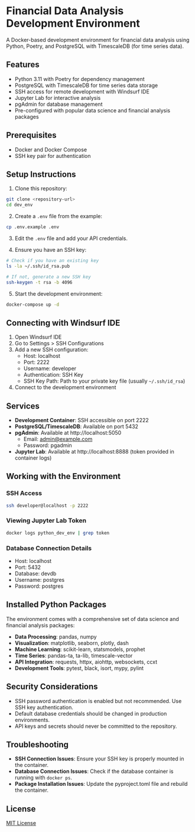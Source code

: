 # Financial Data Analysis Development Environment

A Docker-based development environment for financial data analysis using Python, Poetry, and PostgreSQL with TimescaleDB (for time series data).

## Features

- Python 3.11 with Poetry for dependency management
- PostgreSQL with TimescaleDB for time series data storage
- SSH access for remote development with Windsurf IDE
- Jupyter Lab for interactive analysis
- pgAdmin for database management
- Pre-configured with popular data science and financial analysis packages

## Prerequisites

- Docker and Docker Compose
- SSH key pair for authentication

## Setup Instructions

1. Clone this repository:

```bash
git clone <repository-url>
cd dev_env
```

2. Create a `.env` file from the example:

```bash
cp .env.example .env
```

3. Edit the `.env` file and add your API credentials.

4. Ensure you have an SSH key:

```bash
# Check if you have an existing key
ls -la ~/.ssh/id_rsa.pub

# If not, generate a new SSH key
ssh-keygen -t rsa -b 4096
```

5. Start the development environment:

```bash
docker-compose up -d
```

## Connecting with Windsurf IDE

1. Open Windsurf IDE
2. Go to Settings > SSH Configurations
3. Add a new SSH configuration:
   - Host: localhost
   - Port: 2222
   - Username: developer
   - Authentication: SSH Key
   - SSH Key Path: Path to your private key file (usually `~/.ssh/id_rsa`)
4. Connect to the development environment

## Services

- **Development Container**: SSH accessible on port 2222
- **PostgreSQL/TimescaleDB**: Available on port 5432
- **pgAdmin**: Available at http://localhost:5050
  - Email: admin@example.com
  - Password: pgadmin
- **Jupyter Lab**: Available at http://localhost:8888 (token provided in container logs)

## Working with the Environment

### SSH Access

```bash
ssh developer@localhost -p 2222
```

### Viewing Jupyter Lab Token

```bash
docker logs python_dev_env | grep token
```

### Database Connection Details

- Host: localhost
- Port: 5432
- Database: devdb
- Username: postgres
- Password: postgres

## Installed Python Packages

The environment comes with a comprehensive set of data science and financial analysis packages:

- **Data Processing**: pandas, numpy
- **Visualization**: matplotlib, seaborn, plotly, dash
- **Machine Learning**: scikit-learn, statsmodels, prophet
- **Time Series**: pandas-ta, ta-lib, timescale-vector
- **API Integration**: requests, httpx, aiohttp, websockets, ccxt
- **Development Tools**: pytest, black, isort, mypy, pylint

## Security Considerations

- SSH password authentication is enabled but not recommended. Use SSH key authentication.
- Default database credentials should be changed in production environments.
- API keys and secrets should never be committed to the repository.

## Troubleshooting

- **SSH Connection Issues**: Ensure your SSH key is properly mounted in the container.
- **Database Connection Issues**: Check if the database container is running with `docker ps`.
- **Package Installation Issues**: Update the pyproject.toml file and rebuild the container.

## License

[MIT License](LICENSE)